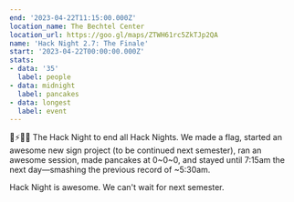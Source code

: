 ```yaml
---
end: '2023-04-22T11:15:00.000Z'
location_name: The Bechtel Center
location_url: https://goo.gl/maps/ZTWH61rc5ZkTJp2QA
name: 'Hack Night 2.7: The Finale'
start: '2023-04-22T00:00:00.000Z'
stats:
- data: '35'
  label: people
- data: midnight
  label: pancakes
- data: longest
  label: event
---
```


💛⚡✨🌙 The Hack Night to end all Hack Nights. We made a flag, started an awesome new sign project (to be continued next semester), ran an awesome session, made pancakes at 0~0~0, and stayed until 7:15am the next day—smashing the previous record of ~5:30am.

Hack Night is awesome. We can't wait for next semester.
